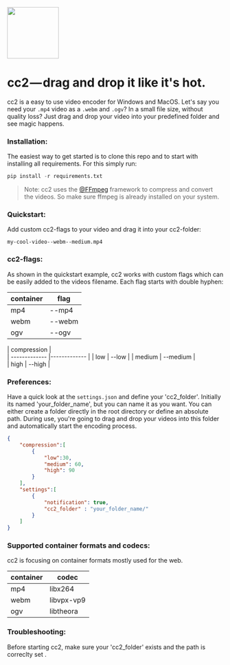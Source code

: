 <img src="http://pfuscha.cool:3000/" width="120"/>

# cc2 — drag and drop it like it's hot.  
cc2 is a easy to use video encoder for Windows and MacOS. Let's say you need your ```.mp4``` video as a ```.webm``` and ```.ogv```? In a small file size, without quality loss? Just drag and drop your video into your predefined folder and see magic happens.

### Installation:
The easiest way to get started is to clone this repo and to start with installing all requirements. For this simply run:
```python
pip install -r requirements.txt
```
> Note: cc2 uses the [@FFmpeg](https://www.ffmpeg.org/) framework to compress and convert the videos. So make sure ffmpeg is already installed on your system. 

### Quickstart:
Add custom cc2-flags to your video and drag it into your cc2-folder:
```
my-cool-video--webm--medium.mp4
```
### cc2-flags:
As shown in the quickstart example, cc2 works with custom flags which can be easily added to the videos filename. Each flag starts with double hyphen:

| container         | flag          |
| -------------     |-------------  |
| mp4               | --mp4         | 
| webm              | --webm        |   
| ogv               | --ogv         |   

| compression       |           
| -------------     |-------------  |
| low               | --low         | 
| medium            | --medium      |   
| high              | --high        |   

### Preferences:
Have a quick look at the ```settings.json``` and define your 'cc2_folder'. Initially its named 'your_folder_name', but you can name it as you want. You can either create a folder directly in the root directory or define an absolute path. During use, you're going to drag and drop your videos into this folder and automatically start the encoding process.

```json
{   
    "compression":[
        {
            "low":30,
            "medium": 60,
            "high": 90
        }
    ],
    "settings":[
        {
            "notification": true,
            "cc2_folder" : "your_folder_name/"
        }
    ]
}
```
### Supported container formats and codecs:
cc2 is focusing on container formats mostly used for the web.  

| container         | codec         |
| -------------     |-------------  |
| mp4               | libx264       | 
| webm              | libvpx-vp9    |   
| ogv               | libtheora     |   

### Troubleshooting:
Before starting cc2, make sure your 'cc2_folder' exists and the path is correclty set .
